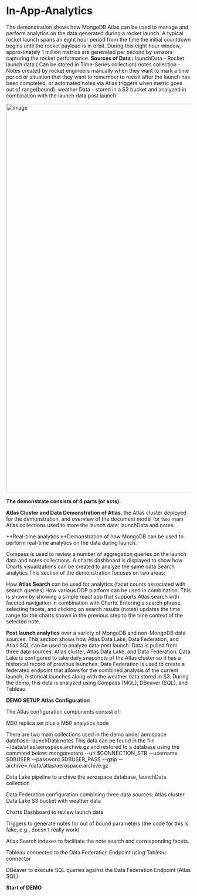 # In-App-Analytics

The demonstration shows how MongoDB Atlas can be used to manage and perform analytics on the data generated during a rocket launch. A typical rocket launch spans an eight hour period from the time the initial countdown begins until the rocket payload is in orbit. During this eight hour window, approximately 1 million metrics are generated per second by sensors capturing the rocket performance.
**Sources of Data :**
launchData - Rocket launch data ( Can be stored in Time-Series collection)
notes collection - Notes created by rocket engineers manually when they want to mark a time period or situation that they want to remember to revisit after the launch has been completed, or automated notes via Atlas triggers when metric goes out of range(bound).
weather Data - stored in a S3 bucket and analyzed in combination with the launch data post launch.

<img width="1062" alt="image" src="https://github.com/nitin-mongo/In-App-Analytics/assets/72134161/8a4beb9b-731b-4d86-86d0-b2f12a4fd531">

**The demonstrate consists of 4 parts (or acts):**

**Atlas Cluster and Data Demonstration of Atlas**, the Atlas cluster deployed for the demonstration, and overview of the document model for two main Atlas collections used to store the launch data: launchData and notes.

**Real-time analytics **Demonstration of how MongoDB can be used to perform real-time analytics on the data during launch.

Compass is used to review a number of aggregation queries on the launch data and notes collections.
A charts dashboard is displayed to show how Charts visualizations can be created to analyze the same data
Search analytics This section of the demonstration focuses on two areas:

How **Atlas Search** can be used for analytics (facet counts associated with search queries)
How various DDP platform can be used in combination. This is shown by showing a simple react app that supports Atlas search with faceted navigation in combination with Charts. Entering a search phrase, selecting facets, and clicking on search results (notes) updates the time range for the charts shown in the previous step to the time context of the selected note.

**Post launch analytics** over a variety of MongoDB and non-MongoDB data sources. This section shows how Atlas Data Lake, Data Federation, and Atlas SQL can be used to analyze data post launch. Data is pulled from three data sources: Atlas cluster, Atlas Data Lake, and Data Federation. Data Lake is configured to take daily snapshots of the Atlas cluster so it has a historical record of previous launches. Data Federation is used to create a federated endpoint that allows for the combined analysis of the current launch, historical launches along with the weather data stored in S3. During the demo, this data is analyzed using Compass (MQL), DBeaver (SQL), and Tableau.

**DEMO SETUP
Atlas Configuration**

The Atlas configuration components consist of:

M30 replica set plus a M50 analytics node

There are two main collections used in the demo under aerospace database:
launchData
notes
This data can be found in the file ~/data/atlas/aerospace.archive.gz and restored to a database using the command below:
mongorestore --uri $CONNECTION_STR --username $DBUSER --password $DBUSER_PASS --gzip --archive=./data/atlas/aerospace.archive.gz

Data Lake pipeline to archive the aerospace database, launchData collection

Data Federation configuration combining three data sources:
Atlas cluster
Data Lake
S3 bucket with weather data

Charts Dashboard to review launch data

Triggers to generate notes for out of bound parameters (the code for this is fake, e.g., doesn't really work)

Atlas Search indexes to facilitate the note search and corresponding facets.

Tableau connected to the Data Federation Endpoint using Tableau connector

DBeaver to execute SQL queries against the Data Federation Endpoint (Atlas SQL).

**Start of DEMO**


